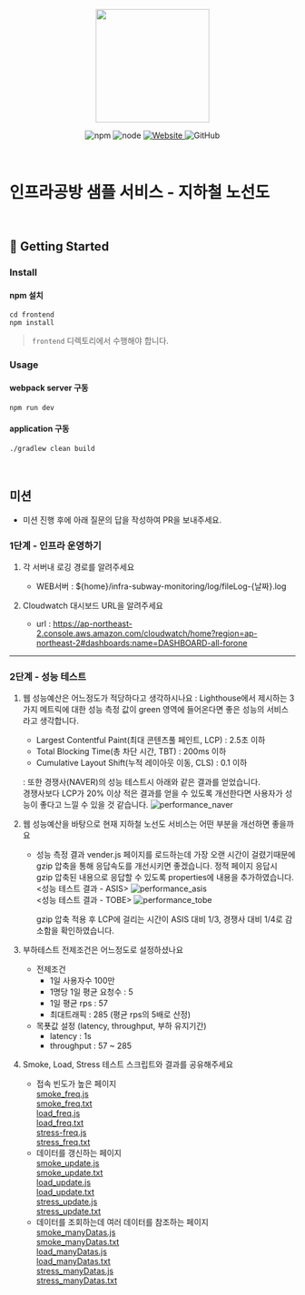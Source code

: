 <p align="center">
    <img width="200px;" src="https://raw.githubusercontent.com/woowacourse/atdd-subway-admin-frontend/master/images/main_logo.png"/>
</p>
<p align="center">
  <img alt="npm" src="https://img.shields.io/badge/npm-%3E%3D%205.5.0-blue">
  <img alt="node" src="https://img.shields.io/badge/node-%3E%3D%209.3.0-blue">
  <a href="https://edu.nextstep.camp/c/R89PYi5H" alt="nextstep atdd">
    <img alt="Website" src="https://img.shields.io/website?url=https%3A%2F%2Fedu.nextstep.camp%2Fc%2FR89PYi5H">
  </a>
  <img alt="GitHub" src="https://img.shields.io/github/license/next-step/atdd-subway-service">
</p>

<br>

# 인프라공방 샘플 서비스 - 지하철 노선도

<br>

## 🚀 Getting Started

### Install
#### npm 설치
```
cd frontend
npm install
```
> `frontend` 디렉토리에서 수행해야 합니다.

### Usage
#### webpack server 구동
```
npm run dev
```
#### application 구동
```
./gradlew clean build
```
<br>

## 미션

* 미션 진행 후에 아래 질문의 답을 작성하여 PR을 보내주세요.

### 1단계 - 인프라 운영하기
1. 각 서버내 로깅 경로를 알려주세요
   - WEB서버 : ${home}/infra-subway-monitoring/log/fileLog-{날짜}.log

2. Cloudwatch 대시보드 URL을 알려주세요
   - url : https://ap-northeast-2.console.aws.amazon.com/cloudwatch/home?region=ap-northeast-2#dashboards:name=DASHBOARD-all-forone

---

### 2단계 - 성능 테스트
1. 웹 성능예산은 어느정도가 적당하다고 생각하시나요
   : Lighthouse에서 제시하는 3가지 메트릭에 대한 성능 측정 값이 green 영역에 들어온다면 좋은 성능의 서비스라고 생각합니다.
   - Largest Contentful Paint(최대 콘텐츠풀 페인트, LCP) : 2.5초 이하
   - Total Blocking Time(총 차단 시간, TBT) : 200ms 이하
   - Cumulative Layout Shift(누적 레이아웃 이동, CLS) : 0.1 이하
   
   : 또한 경쟁사(NAVER)의 성능 테스트시 아래와 같은 결과를 얻었습니다.  
     경쟁사보다 LCP가 20% 이상 적은 결과를 얻을 수 있도록 개선한다면 사용자가 성능이 좋다고 느낄 수 있을 것 같습니다.
   ![performance_naver](https://user-images.githubusercontent.com/73328076/146875684-62750807-af73-4069-bdfd-3a020436f006.png)


2. 웹 성능예산을 바탕으로 현재 지하철 노선도 서비스는 어떤 부분을 개선하면 좋을까요
   - 성능 측정 결과 vender.js 페이지를 로드하는데 가장 오랜 시간이 걸렸기때문에 gzip 압축을 통해 응답속도를 개선시키면 좋겠습니다.
     정적 페이지 응답시 gzip 압축된 내용으로 응답할 수 있도록 properties에 내용을 추가하였습니다.   
     <성능 테스트 결과 - ASIS>
   ![performance_asis](https://user-images.githubusercontent.com/73328076/146876070-46688453-a0f0-4d6d-9e85-6944b7269dac.png)   
     <성능 테스트 결과 - TOBE>
   ![performance_tobe](https://user-images.githubusercontent.com/73328076/146876075-b1159f00-dde5-48a8-8f1e-13b1630e5a15.png)

     gzip 압축 적용 후 LCP에 걸리는 시간이 ASIS 대비 1/3, 경쟁사 대비 1/4로 감소함을 확인하였습니다.
 
   
3. 부하테스트 전제조건은 어느정도로 설정하셨나요
   - 전제조건
     - 1일 사용자수 100만
     - 1명당 1일 평균 요청수 : 5
     - 1일 평균 rps : 57
     - 최대트래픽 : 285 (평균 rps의 5배로 산정)
   - 목푯값 설정 (latency, throughput, 부하 유지기간)
     - latency : 1s
     - throughput : 57 ~ 285
   
4. Smoke, Load, Stress 테스트 스크립트와 결과를 공유해주세요
   - 접속 빈도가 높은 페이지  
     [smoke_freq.js](https://github.com/All-ForOne/infra-subway-monitoring/blob/d04a64dd115674b789d4d1e5525f6aad9ce4c20b/k6/smoke_freq.js)  
     [smoke_freq.txt](https://github.com/All-ForOne/infra-subway-monitoring/blob/307a45473648a2509c7392bcf89e19cb38713d6a/k6/smoke_freq.txt)  
     [load_freq.js](https://github.com/All-ForOne/infra-subway-monitoring/blob/307a45473648a2509c7392bcf89e19cb38713d6a/k6/load_freq.js)  
     [load_freq.txt](https://github.com/All-ForOne/infra-subway-monitoring/blob/307a45473648a2509c7392bcf89e19cb38713d6a/k6/load_freq.txt)  
     [stress-freq.js](https://github.com/All-ForOne/infra-subway-monitoring/blob/307a45473648a2509c7392bcf89e19cb38713d6a/k6/stress-freq.js)  
     [stress_freq.txt](https://github.com/All-ForOne/infra-subway-monitoring/blob/307a45473648a2509c7392bcf89e19cb38713d6a/k6/stress_freq.txt)  
   - 데이터를 갱신하는 페이지  
     [smoke_update.js](https://github.com/All-ForOne/infra-subway-monitoring/blob/307a45473648a2509c7392bcf89e19cb38713d6a/k6/smoke_update.js)  
     [smoke_update.txt](https://github.com/All-ForOne/infra-subway-monitoring/blob/307a45473648a2509c7392bcf89e19cb38713d6a/k6/smoke_update.txt)  
     [load_update.js](https://github.com/All-ForOne/infra-subway-monitoring/blob/307a45473648a2509c7392bcf89e19cb38713d6a/k6/load_update.js)  
     [load_update.txt](https://github.com/All-ForOne/infra-subway-monitoring/blob/307a45473648a2509c7392bcf89e19cb38713d6a/k6/load_update.txt)  
     [stress_update.js](https://github.com/All-ForOne/infra-subway-monitoring/blob/307a45473648a2509c7392bcf89e19cb38713d6a/k6/stress_update.js)  
     [stress_update.txt](https://github.com/All-ForOne/infra-subway-monitoring/blob/307a45473648a2509c7392bcf89e19cb38713d6a/k6/stress_update.txt)  
   - 데이터를 조회하는데 여러 데이터를 참조하는 페이지  
     [smoke_manyDatas.js](https://github.com/All-ForOne/infra-subway-monitoring/blob/307a45473648a2509c7392bcf89e19cb38713d6a/k6/smoke_manyDatas.js)  
     [smoke_manyDatas.txt](https://github.com/All-ForOne/infra-subway-monitoring/blob/307a45473648a2509c7392bcf89e19cb38713d6a/k6/smoke_manyDatas.txt)  
     [load_manyDatas.js](https://github.com/All-ForOne/infra-subway-monitoring/blob/307a45473648a2509c7392bcf89e19cb38713d6a/k6/load_manyDatas.js)  
     [load_manyDatas.txt](https://github.com/All-ForOne/infra-subway-monitoring/blob/307a45473648a2509c7392bcf89e19cb38713d6a/k6/load_manyDatas.txt)  
     [stress_manyDatas.js](https://github.com/All-ForOne/infra-subway-monitoring/blob/307a45473648a2509c7392bcf89e19cb38713d6a/k6/stress_manyDatas.js)  
     [stress_manyDatas.txt](https://github.com/All-ForOne/infra-subway-monitoring/blob/307a45473648a2509c7392bcf89e19cb38713d6a/k6/stress_manyDatas.txt)  
